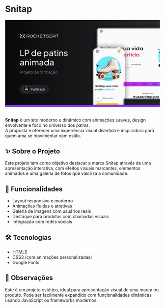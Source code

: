 # Snitap 

<img src="./assets/thumbnail.png" >
<br>
<br>

**Snitap** é um site moderno e dinâmico com animações suaves, design envolvente e foco no universo dos patins.  
A proposta é oferecer uma experiência visual divertida e inspiradora para quem ama se movimentar com estilo.

## ✨ Sobre o Projeto

Este projeto tem como objetivo destacar a marca Snitap através de uma apresentação interativa, com efeitos visuais marcantes, elementos animados e uma galeria de fotos que valoriza a comunidade.

## 🎯 Funcionalidades

- Layout responsivo e moderno
- Animações fluidas e atrativas
- Galeria de imagens com usuários reais
- Destaque para produtos com chamadas visuais
- Integração com redes sociais


## 🛠 Tecnologias

- HTML5
- CSS3 (com animações personalizadas)
- Google Fonts

## 📌 Observações

Este é um projeto estático, ideal para apresentação visual de uma marca ou produto. Pode ser facilmente expandido com funcionalidades dinâmicas usando JavaScript ou frameworks modernos.
